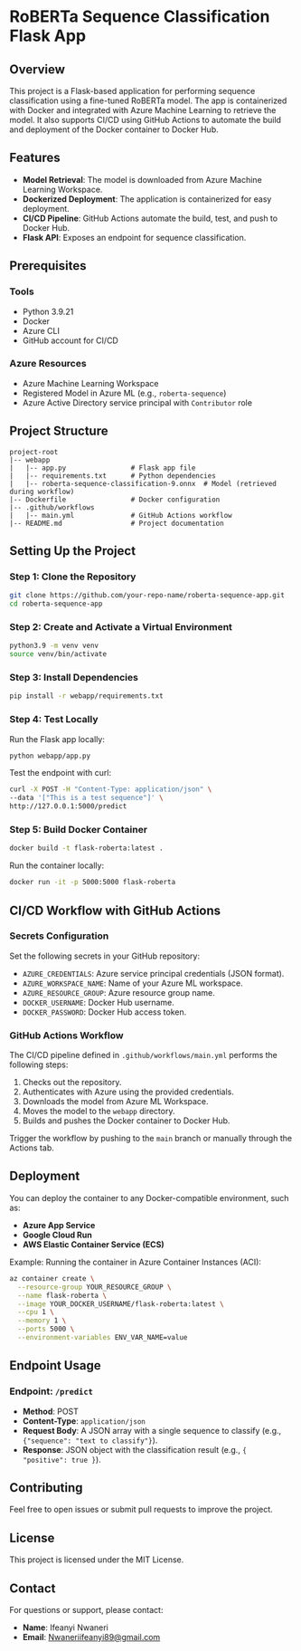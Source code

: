 # RoBERTa Sequence Classification Flask App

## Overview

This project is a Flask-based application for performing sequence classification using a fine-tuned RoBERTa model. The app is containerized with Docker and integrated with Azure Machine Learning to retrieve the model. It also supports CI/CD using GitHub Actions to automate the build and deployment of the Docker container to Docker Hub.

## Features

- **Model Retrieval**: The model is downloaded from Azure Machine Learning Workspace.
- **Dockerized Deployment**: The application is containerized for easy deployment.
- **CI/CD Pipeline**: GitHub Actions automate the build, test, and push to Docker Hub.
- **Flask API**: Exposes an endpoint for sequence classification.

## Prerequisites

### Tools

- Python 3.9.21
- Docker
- Azure CLI
- GitHub account for CI/CD

### Azure Resources

- Azure Machine Learning Workspace
- Registered Model in Azure ML (e.g., `roberta-sequence`)
- Azure Active Directory service principal with `Contributor` role

## Project Structure

```
project-root
|-- webapp
|   |-- app.py                # Flask app file
|   |-- requirements.txt      # Python dependencies
|   |-- roberta-sequence-classification-9.onnx  # Model (retrieved during workflow)
|-- Dockerfile                # Docker configuration
|-- .github/workflows
|   |-- main.yml              # GitHub Actions workflow
|-- README.md                 # Project documentation
```

## Setting Up the Project

### Step 1: Clone the Repository

```bash
git clone https://github.com/your-repo-name/roberta-sequence-app.git
cd roberta-sequence-app
```

### Step 2: Create and Activate a Virtual Environment

```bash
python3.9 -m venv venv
source venv/bin/activate
```

### Step 3: Install Dependencies

```bash
pip install -r webapp/requirements.txt
```

### Step 4: Test Locally

Run the Flask app locally:

```bash
python webapp/app.py
```

Test the endpoint with curl:

```bash
curl -X POST -H "Content-Type: application/json" \
--data '["This is a test sequence"]' \
http://127.0.0.1:5000/predict
```

### Step 5: Build Docker Container

```bash
docker build -t flask-roberta:latest .
```

Run the container locally:

```bash
docker run -it -p 5000:5000 flask-roberta
```

## CI/CD Workflow with GitHub Actions

### Secrets Configuration

Set the following secrets in your GitHub repository:

- `AZURE_CREDENTIALS`: Azure service principal credentials (JSON format).
- `AZURE_WORKSPACE_NAME`: Name of your Azure ML workspace.
- `AZURE_RESOURCE_GROUP`: Azure resource group name.
- `DOCKER_USERNAME`: Docker Hub username.
- `DOCKER_PASSWORD`: Docker Hub access token.

### GitHub Actions Workflow

The CI/CD pipeline defined in `.github/workflows/main.yml` performs the following steps:

1. Checks out the repository.
2. Authenticates with Azure using the provided credentials.
3. Downloads the model from Azure ML Workspace.
4. Moves the model to the `webapp` directory.
5. Builds and pushes the Docker container to Docker Hub.

Trigger the workflow by pushing to the `main` branch or manually through the Actions tab.

## Deployment

You can deploy the container to any Docker-compatible environment, such as:

- **Azure App Service**
- **Google Cloud Run**
- **AWS Elastic Container Service (ECS)**

Example: Running the container in Azure Container Instances (ACI):

```bash
az container create \
  --resource-group YOUR_RESOURCE_GROUP \
  --name flask-roberta \
  --image YOUR_DOCKER_USERNAME/flask-roberta:latest \
  --cpu 1 \
  --memory 1 \
  --ports 5000 \
  --environment-variables ENV_VAR_NAME=value
```

## Endpoint Usage

### Endpoint: `/predict`

- **Method**: POST
- **Content-Type**: `application/json`
- **Request Body**: A JSON array with a single sequence to classify (e.g., `{"sequence": "text to classify"}`).
- **Response**: JSON object with the classification result (e.g., `{ "positive": true }`).

## Contributing

Feel free to open issues or submit pull requests to improve the project.

## License

This project is licensed under the MIT License.

## Contact

For questions or support, please contact:

- **Name**: Ifeanyi Nwaneri
- **Email**: [Nwaneriifeanyi89@gmail.com](mailto\:Nwaneriifeanyi89@gmail.com)




